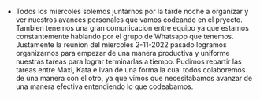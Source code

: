 - Todos los miercoles solemos juntarnos por la tarde noche a organizar y ver nuestros avances personales que vamos codeando en el pryecto. Tambien tenemos una gran comunicacion entre equipo ya que estamos constantemente hablando por el grupo de Whatsapp que tenemos. 
Justamente la reunion del miercoles 2-11-2022 pasado logramos organizarnos para empezar de una manera productiva y uniforme nuestras tareas para lograr terminarlas a tiempo. Pudimos repartir las tareas entre Maxi, Kata e Ivan de una forma la cual todos colaboremos de una manera con el otro, ya que vimos que necesitabamos avanzar de una manera efectiva entendiendo lo que codeabamos. 